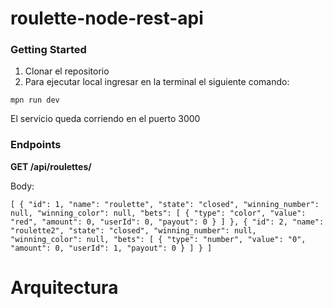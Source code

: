 # roulette-node-rest-api

### Getting Started
1. Clonar el repositorio
2. Para ejecutar local ingresar en la terminal el siguiente comando: 

  `mpn run dev`
  
 El servicio queda corriendo en el puerto 3000
 
### Endpoints
**GET /api/roulettes/**

Body:

`[
    {
        "id": 1,
        "name": "roulette",
        "state": "closed",
        "winning_number": null,
        "winning_color": null,
        "bets": [
            {
                "type": "color",
                "value": "red",
                "amount": 0,
                "userId": 0,
                "payout": 0
            }
        ]
    },
    {
        "id": 2,
        "name": "roulette2",
        "state": "closed",
        "winning_number": null,
        "winning_color": null,
        "bets": [
            {
                "type": "number",
                "value": "0",
                "amount": 0,
                "userId": 1,
                "payout": 0
            }
        ]
    }
]`
# Arquitectura
